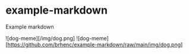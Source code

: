 # example-markdown
Example markdown

![dog-meme][/img/dog.png]
![dog-meme][https://github.com/brhenc/example-markdown/raw/main/img/dog.png]

